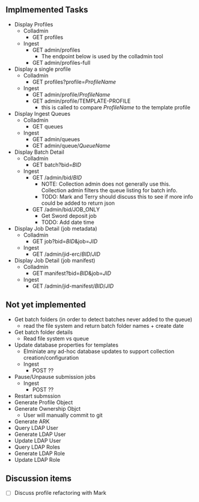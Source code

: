 ## Implmemented Tasks
- Display Profiles
  - Colladmin 
    - GET profiles
  - Ingest
    - GET admin/profiles 
      - The endpoint below is used by the colladmin tool
    - GET admin/profiles-full
- Display a single profile
  - Colladmin
    - GET profiles?profile=*ProfileName*
  - Ingest
    - GET admin/profile/*ProfileName*
    - GET admin/profile/TEMPLATE-PROFILE
      - this is called to compare *ProfileName* to the template profile
- Display Ingest Queues
  - Colladmin
    - GET queues
  - Ingest
    - GET admin/queues
    - GET admin/queue/*QueueName*
- Display Batch Detail
  - Colladmin
    - GET batch?bid=*BID*
  - Ingest
    - GET /admin/bid/*BID*
      - NOTE: Collection admin does not generally use this.  Collection admin filters the queue listing for batch info.
      - TODO: Mark and Terry should discuss this to see if more info could be added to return json
    - GET /admin/bid/JOB_ONLY
      - Get Sword deposit job
      - TODO: Add date time 
- Display Job Detail (job metadata)
  - Colladmin
    - GET job?bid=*BID*&job=*JID*
  - Ingest
    - GET /admin/jid-erc/*BID*/*JID*
- Display Job Detail (job manifest)
  - Colladmin
    - GET manifest?bid=*BID*&job=*JID*
  - Ingest
    - GET /admin/jid-manifest/*BID*/*JID*
  


## Not yet implemented
- Get batch folders (in order to detect batches never added to the queue)
  - read the file system and return batch folder names + create date
- Get batch folder details
  - Read file system vs queue
- Update database properties for templates
  - Elminiate any ad-hoc database updates to support collection creation/configuration
  - Ingest
    - POST ??
- Pause/Unpause submission jobs
  - Ingest
    - POST ??
- Restart submssion
- Generate Profile Object
- Generate Ownership Objct
  - User will manually commit to git
- Generate ARK
- Query LDAP User
- Generate LDAP User
- Update LDAP User
- Query LDAP Roles
- Generate LDAP Role
- Update LDAP Role

## Discussion items
- [ ] Discuss profile refactoring with Mark

